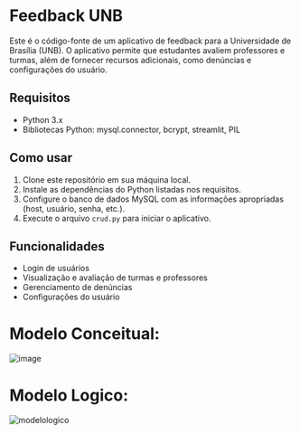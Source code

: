 # Feedback UNB

Este é o código-fonte de um aplicativo de feedback para a Universidade de Brasília (UNB). O aplicativo permite que estudantes avaliem professores e turmas, além de fornecer recursos adicionais, como denúncias e configurações do usuário.

## Requisitos

- Python 3.x
- Bibliotecas Python: mysql.connector, bcrypt, streamlit, PIL

## Como usar

1. Clone este repositório em sua máquina local.
2. Instale as dependências do Python listadas nos requisitos.
3. Configure o banco de dados MySQL com as informações apropriadas (host, usuário, senha, etc.).
4. Execute o arquivo `crud.py` para iniciar o aplicativo.

## Funcionalidades

- Login de usuários
- Visualização e avaliação de turmas e professores
- Gerenciamento de denúncias
- Configurações do usuário


# Modelo Conceitual:
![image](https://github.com/valxntim/recomendation/assets/72460992/4e568728-04dd-4f57-83b8-428e5845e2d8)

# Modelo Logico:
![modelologico](https://github.com/valxntim/recomendation/assets/72460992/5b934d6b-4ca3-454b-8e13-ac6a7676739c)
